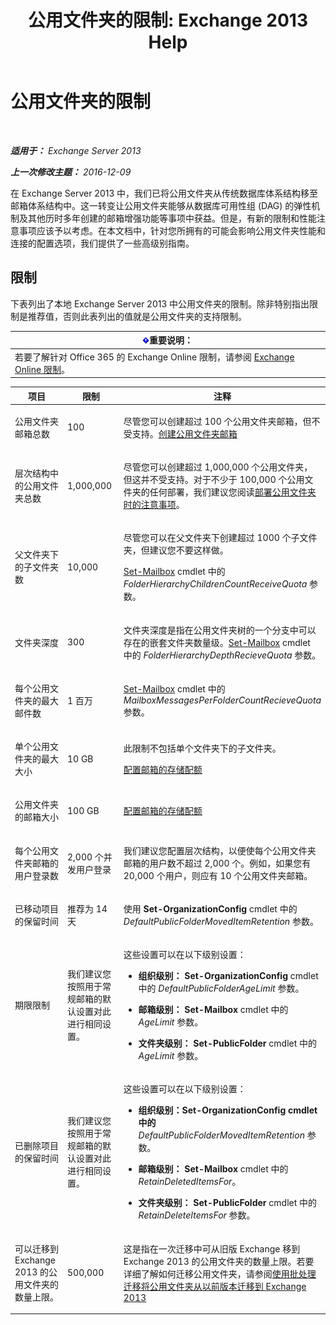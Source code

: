 ﻿---
title: '公用文件夹的限制: Exchange 2013 Help'
TOCTitle: 公用文件夹的限制
ms:assetid: 709b075e-9584-484b-bcaa-e781c26497b4
ms:mtpsurl: https://technet.microsoft.com/zh-cn/library/Dn594582(v=EXCHG.150)
ms:contentKeyID: 61170967
ms.date: 01/11/2018
mtps_version: v=EXCHG.150
ms.translationtype: HT
---

# 公用文件夹的限制

 

_**适用于：** Exchange Server 2013_

_**上一次修改主题：** 2016-12-09_

在 Exchange Server 2013 中，我们已将公用文件夹从传统数据库体系结构移至邮箱体系结构中。这一转变让公用文件夹能够从数据库可用性组 (DAG) 的弹性机制及其他历时多年创建的邮箱增强功能等事项中获益。但是，有新的限制和性能注意事项应该予以考虑。在本文档中，针对您所拥有的可能会影响公用文件夹性能和连接的配置选项，我们提供了一些高级别指南。

## 限制

下表列出了本地 Exchange Server 2013 中公用文件夹的限制。除非特别指出限制是推荐值，否则此表列出的值就是公用文件夹的支持限制。

<table>
<thead>
<tr class="header">
<th><img src="images/Bb124558.important(EXCHG.150).gif" title="重要说明" alt="重要说明" />重要说明：</th>
</tr>
</thead>
<tbody>
<tr class="odd">
<td>若要了解针对 Office 365 的 Exchange Online 限制，请参阅 <a href="https://go.microsoft.com/fwlink/?linkid=391188">Exchange Online 限制</a>。</td>
</tr>
</tbody>
</table>



<table>
<colgroup>
<col style="width: 33%" />
<col style="width: 33%" />
<col style="width: 33%" />
</colgroup>
<thead>
<tr class="header">
<th>项目</th>
<th>限制</th>
<th>注释</th>
</tr>
</thead>
<tbody>
<tr class="odd">
<td><p>公用文件夹邮箱总数</p></td>
<td><p>100</p></td>
<td><p>尽管您可以创建超过 100 个公用文件夹邮箱，但不受支持。<a href="create-a-public-folder-mailbox-exchange-2013-help.md">创建公用文件夹邮箱</a></p></td>
</tr>
<tr class="even">
<td><p>层次结构中的公用文件夹总数</p></td>
<td><p>1,000,000</p></td>
<td><p>尽管您可以创建超过 1,000,000 个公用文件夹，但这并不受支持。对于不少于 100,000 个公用文件夹的任何部署，我们建议您阅读<a href="considerations-when-deploying-public-folders-exchange-2013-help.md">部署公用文件夹时的注意事项</a>。</p></td>
</tr>
<tr class="odd">
<td><p>父文件夹下的子文件夹数</p></td>
<td><p>10,000</p></td>
<td><p>尽管您可以在父文件夹下创建超过 1000 个子文件夹，但建议您不要这样做。</p>
<p><a href="https://technet.microsoft.com/zh-cn/library/bb123981(v=exchg.150)">Set-Mailbox</a> cmdlet 中的 <em>FolderHierarchyChildrenCountReceiveQuota</em> 参数。</p></td>
</tr>
<tr class="even">
<td><p>文件夹深度</p></td>
<td><p>300</p></td>
<td><p>文件夹深度是指在公用文件夹树的一个分支中可以存在的嵌套文件夹数量级。<a href="https://technet.microsoft.com/zh-cn/library/bb123981(v=exchg.150)">Set-Mailbox</a> cmdlet 中的 <em>FolderHierarchyDepthRecieveQuota</em> 参数。</p></td>
</tr>
<tr class="odd">
<td><p>每个公用文件夹的最大邮件数</p></td>
<td><p>1 百万</p></td>
<td><p><a href="https://technet.microsoft.com/zh-cn/library/bb123981(v=exchg.150)">Set-Mailbox</a> cmdlet 中的 <em>MailboxMessagesPerFolderCountRecieveQuota</em> 参数。</p></td>
</tr>
<tr class="even">
<td><p>单个公用文件夹的最大大小</p></td>
<td><p>10 GB</p></td>
<td><p>此限制不包括单个文件夹下的子文件夹。</p>
<p><a href="configure-storage-quotas-for-a-mailbox-exchange-2013-help.md">配置邮箱的存储配额</a></p></td>
</tr>
<tr class="odd">
<td><p>公用文件夹的邮箱大小</p></td>
<td><p>100 GB</p></td>
<td><p><a href="configure-storage-quotas-for-a-mailbox-exchange-2013-help.md">配置邮箱的存储配额</a></p></td>
</tr>
<tr class="even">
<td><p>每个公用文件夹邮箱的用户登录数</p></td>
<td><p>2,000 个并发用户登录</p></td>
<td><p>我们建议您配置层次结构，以便使每个公用文件夹邮箱的用户数不超过 2,000 个。例如，如果您有 20,000 个用户，则应有 10 个公用文件夹邮箱。</p></td>
</tr>
<tr class="odd">
<td><p>已移动项目的保留时间</p></td>
<td><p>推荐为 14 天</p></td>
<td><p>使用 <strong>Set-OrganizationConfig</strong> cmdlet 中的 <em>DefaultPublicFolderMovedItemRetention</em> 参数。</p></td>
</tr>
<tr class="even">
<td><p>期限限制</p></td>
<td><p>我们建议您按照用于常规邮箱的默认设置对此进行相同设置。</p></td>
<td><p>这些设置可以在以下级别设置：</p>
<ul>
<li><p><strong>组织级别：</strong> <strong>Set-OrganizationConfig</strong> cmdlet 中的 <em>DefaultPublicFolderAgeLimit</em> 参数。</p></li>
<li><p><strong>邮箱级别：</strong> <strong>Set-Mailbox</strong> cmdlet 中的 <em>AgeLimit</em> 参数。</p></li>
<li><p><strong>文件夹级别：</strong> <strong>Set-PublicFolder</strong> cmdlet 中的 <em>AgeLimit</em> 参数。</p></li>
</ul>
<p></p></td>
</tr>
<tr class="odd">
<td><p>已删除项目的保留时间</p></td>
<td><p>我们建议您按照用于常规邮箱的默认设置对此进行相同设置。</p></td>
<td><p>这些设置可以在以下级别设置：</p>
<ul>
<li><p><strong>组织级别：Set-OrganizationConfig cmdlet 中的</strong> <em>DefaultPublicFolderMovedItemRetention</em> 参数。</p></li>
<li><p><strong>邮箱级别：</strong> <strong>Set-Mailbox</strong> cmdlet 中的 <em>RetainDeletedItemsFor</em>。</p></li>
<li><p><strong>文件夹级别：</strong> <strong>Set-PublicFolder</strong> cmdlet 中的 <em>RetainDeleteItemsFor</em> 参数。</p></li>
</ul></td>
</tr>
<tr class="even">
<td><p>可以迁移到 Exchange 2013 的公用文件夹的数量上限。</p></td>
<td><p>500,000</p></td>
<td><p>这是指在一次迁移中可从旧版 Exchange 移到 Exchange 2013 的公用文件夹的数量上限。若要详细了解如何迁移公用文件夹，请参阅<a href="use-batch-migration-to-migrate-public-folders-to-exchange-2013-from-previous-versions-exchange-2013-help.md">使用批处理迁移将公用文件夹从以前版本迁移到 Exchange 2013</a></p></td>
</tr>
</tbody>
</table>

